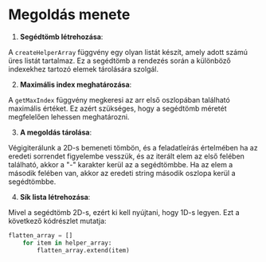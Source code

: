 # Megoldás menete

1) **Segédtömb létrehozása**:

A `createHelperArray` függvény egy olyan listát készít, amely adott számú üres listát tartalmaz. 
Ez a segédtömb a rendezés során a különböző indexekhez tartozó elemek tárolására szolgál.

2) **Maximális index meghatározása**:
 
A `getMaxIndex` függvény megkeresi az arr első oszlopában található maximális értéket.
Ez azért szükséges, hogy a segédtömb méretét megfelelően lehessen meghatározni.

3) **A megoldás tárolása**:

Végigiterálunk a 2D-s bemeneti tömbön, és a feladatleírás értelmében ha az eredeti sorrendet figyelembe vesszük, és az iterált elem az első felében található, akkor a "-" karakter kerül az a segédtömbbe. Ha az elem a második felében van, akkor az eredeti string második oszlopa kerül a segédtömbbe.

4) **Sík lista létrehozása**:

Mivel a segédtömb 2D-s, ezért ki kell nyújtani, hogy 1D-s legyen. Ezt a következő kódrészlet mutatja:

```python
flatten_array = []
    for item in helper_array:
        flatten_array.extend(item)
```
